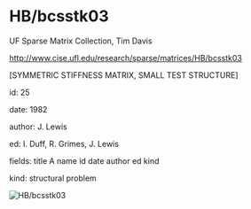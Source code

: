 # HB/bcsstk03

 UF Sparse Matrix Collection, Tim Davis

 http://www.cise.ufl.edu/research/sparse/matrices/HB/bcsstk03

 [SYMMETRIC STIFFNESS MATRIX, SMALL TEST STRUCTURE]

 id: 25

 date: 1982

 author: J. Lewis

 ed: I. Duff, R. Grimes, J. Lewis

 fields: title A name id date author ed kind

 kind: structural problem

![HB/bcsstk03](http://www2.research.att.com/~yifanhu/GALLERY/GRAPHS/GIF_SMALL/HB@bcsstk03.gif)
